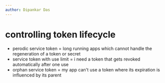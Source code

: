 ```yaml
---
author: Dipankar Das
---
```


# controlling token lifecycle

- perodic service token = long running apps which cannot handle the regeneration of a token or secret
- service token with use limit = i need a token that gets revoked automatically after one use
- orphan service token = my app can't use a token where its expiration is influenced by its parent


